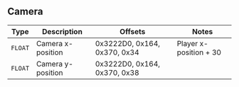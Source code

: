 ## Camera

| Type | Description | Offsets | Notes |
| :--: | ----------- | ------- | ----- |
| `FLOAT` | Camera x-position | 0x3222D0, 0x164, 0x370, 0x34 | Player x-position + 30 |
| `FLOAT` | Camera y-position | 0x3222D0, 0x164, 0x370, 0x38 |